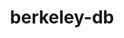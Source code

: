 ---
title: "berkeley-db"
layout: cache
categories: [package, develop]
meta: {"compilers": ["apple-clang@16.0.0", "cce@18.0.0", "gcc@10.2.1", "gcc@10.3.0", "gcc@10.5.0", "gcc@11.1.0", "gcc@11.4.0", "gcc@12.3.0", "gcc@12.4.0", "gcc@13.2.0", "gcc@13.3.0", "gcc@7.3.1", "gcc@7.5.0", "gcc@9.4.0", "intel-oneapi-compilers@2024.1.0", "intel-oneapi-compilers@2025.1.0"], "num_specs": 59, "num_specs_by_stack": {"aws-isc": 1, "aws-isc-aarch64": 1, "aws-pcluster-icelake": 3, "aws-pcluster-neoverse_v1": 2, "aws-pcluster-x86_64_v4": 8, "bootstrap-aarch64-darwin": 2, "bootstrap-x86_64-linux-gnu": 2, "build_systems": 2, "data-vis-sdk": 2, "developer-tools": 1, "developer-tools-aarch64-linux-gnu": 2, "developer-tools-darwin": 2, "developer-tools-manylinux2014": 1, "developer-tools-x86_64_v3-linux-gnu": 2, "e4s": 2, "e4s-cray-rhel": 3, "e4s-cray-sles": 1, "e4s-neoverse-v2": 2, "e4s-neoverse_v1": 1, "e4s-oneapi": 3, "e4s-power": 1, "e4s-rocm-external": 2, "gpu-tests": 3, "hep": 2, "ml-darwin-aarch64-mps": 2, "ml-linux-aarch64-cpu": 2, "ml-linux-aarch64-cuda": 2, "ml-linux-x86_64-cpu": 2, "ml-linux-x86_64-cuda": 2, "ml-linux-x86_64-rocm": 2, "radiuss": 2, "radiuss-aws": 2, "radiuss-aws-aarch64": 8, "root": 59, "tutorial": 4}, "oss": ["amzn2", "centos7", "rhel8", "sequoia", "sle_hpc15", "ubuntu18.04", "ubuntu20.04", "ubuntu22.04", "ubuntu24.04"], "platforms": ["darwin", "linux"], "stacks": ["aws-isc", "aws-isc-aarch64", "aws-pcluster-icelake", "aws-pcluster-neoverse_v1", "aws-pcluster-x86_64_v4", "bootstrap-aarch64-darwin", "bootstrap-x86_64-linux-gnu", "build_systems", "data-vis-sdk", "developer-tools", "developer-tools-aarch64-linux-gnu", "developer-tools-darwin", "developer-tools-manylinux2014", "developer-tools-x86_64_v3-linux-gnu", "e4s", "e4s-cray-rhel", "e4s-cray-sles", "e4s-neoverse-v2", "e4s-neoverse_v1", "e4s-oneapi", "e4s-power", "e4s-rocm-external", "gpu-tests", "hep", "ml-darwin-aarch64-mps", "ml-linux-aarch64-cpu", "ml-linux-aarch64-cuda", "ml-linux-x86_64-cpu", "ml-linux-x86_64-cuda", "ml-linux-x86_64-rocm", "radiuss", "radiuss-aws", "radiuss-aws-aarch64", "root", "tutorial"], "targets": ["aarch64", "neoverse_v1", "neoverse_v2", "ppc64le", "skylake_avx512", "x86_64_v3", "x86_64_v4"], "versions": ["18.1.40"]}
spec_details: [{"compiler": "gcc@11.1.0", "hash": "3hlzumw2lvpchhvtefonihxch4ifboga", "os": "ubuntu20.04", "platform": "linux", "size": "-", "stacks": ["gpu-tests", "root"], "target": "x86_64_v3", "variants": ["build_system=autotools", "+cxx", "~docs", "patches:=26090f4,b231fcc", "+stl"], "versions": ["18.1.40"]}, {"compiler": "gcc@12.3.0", "hash": "4rgkfhizfbkronajqdemz4e2ba4bhgpu", "os": "ubuntu22.04", "platform": "linux", "size": "-", "stacks": ["root", "tutorial"], "target": "x86_64_v3", "variants": ["build_system=autotools", "+cxx", "~docs", "patches:=26090f4,b231fcc", "+stl"], "versions": ["18.1.40"]}, {"compiler": "intel-oneapi-compilers@2024.1.0", "hash": "53si2phmcxxwbqrhhnkzyhcneineyto3", "os": "amzn2", "platform": "linux", "size": "-", "stacks": ["aws-pcluster-x86_64_v4", "root"], "target": "x86_64_v3", "variants": ["build_system=autotools", "+cxx", "~docs", "patches:=26090f4,b231fcc", "+stl"], "versions": ["18.1.40"]}, {"compiler": "intel-oneapi-compilers@2024.1.0", "hash": "5l62ateqoflyuicp7nug4usggjsylicb", "os": "amzn2", "platform": "linux", "size": "-", "stacks": ["aws-pcluster-x86_64_v4", "root"], "target": "x86_64_v4", "variants": ["build_system=autotools", "+cxx", "~docs", "patches:=26090f4,b231fcc", "+stl"], "versions": ["18.1.40"]}, {"compiler": "gcc@11.4.0", "hash": "64e2yakqwoinhifhpkmonhvxxfsf2ktx", "os": "ubuntu22.04", "platform": "linux", "size": "-", "stacks": ["e4s-neoverse-v2", "root"], "target": "neoverse_v2", "variants": ["build_system=autotools", "+cxx", "~docs", "patches:=26090f4,b231fcc", "+stl"], "versions": ["18.1.40"]}, {"compiler": "gcc@7.3.1", "hash": "6mygduzttvm2ho2rlhusamejozdmmjlj", "os": "amzn2", "platform": "linux", "size": "-", "stacks": ["radiuss-aws-aarch64", "root"], "target": "aarch64", "variants": ["build_system=autotools", "+cxx", "~docs", "patches:=26090f4,b231fcc", "+stl"], "versions": ["18.1.40"]}, {"compiler": "apple-clang@16.0.0", "hash": "7qkn3xaah3bukfui6pzqpwatsf4u4c7q", "os": "sequoia", "platform": "darwin", "size": "-", "stacks": ["bootstrap-aarch64-darwin", "developer-tools-darwin", "ml-darwin-aarch64-mps", "root"], "target": "aarch64", "variants": ["build_system=autotools", "+cxx", "~docs", "patches:=26090f4,b231fcc", "+stl"], "versions": ["18.1.40"]}, {"compiler": "gcc@13.2.0", "hash": "7yordkrtewlo7ehbexukx5klfqm33zlb", "os": "ubuntu24.04", "platform": "linux", "size": "-", "stacks": ["bootstrap-x86_64-linux-gnu", "ml-linux-x86_64-cpu", "ml-linux-x86_64-cuda", "ml-linux-x86_64-rocm", "root"], "target": "x86_64_v3", "variants": ["build_system=autotools", "+cxx", "~docs", "patches:=26090f4,b231fcc", "+stl"], "versions": ["18.1.40"]}, {"compiler": "intel-oneapi-compilers@2024.1.0", "hash": "awz2d2cbmwxwzotdiak6iqfgkjgy6z3j", "os": "amzn2", "platform": "linux", "size": "-", "stacks": ["aws-pcluster-x86_64_v4", "root"], "target": "x86_64_v3", "variants": ["build_system=autotools", "+cxx", "~docs", "patches:=26090f4,b231fcc", "+stl"], "versions": ["18.1.40"]}, {"compiler": "gcc@7.3.1", "hash": "bahn4hdp6subsutatexp5qe6jgykpgqy", "os": "amzn2", "platform": "linux", "size": "-", "stacks": ["radiuss-aws", "root"], "target": "x86_64_v3", "variants": ["build_system=autotools", "+cxx", "~docs", "patches:=26090f4,b231fcc", "+stl"], "versions": ["18.1.40"]}, {"compiler": "intel-oneapi-compilers@2025.1.0", "hash": "becsikfxmqwcvbclzl7licxznxcnqqf4", "os": "ubuntu22.04", "platform": "linux", "size": "-", "stacks": ["e4s-oneapi", "root"], "target": "x86_64_v3", "variants": ["build_system=autotools", "+cxx", "~docs", "patches:=26090f4,b231fcc", "+stl"], "versions": ["18.1.40"]}, {"compiler": "cce@18.0.0", "hash": "cebaxnguudiczw66qbhy3xanivz64ly5", "os": "rhel8", "platform": "linux", "size": "-", "stacks": ["e4s-cray-rhel", "root"], "target": "x86_64_v3", "variants": ["build_system=autotools", "+cxx", "~docs", "patches:=26090f4,b231fcc", "+stl"], "versions": ["18.1.40"]}, {"compiler": "gcc@7.3.1", "hash": "dbrptafhpaf2nexl6g752rk5g6lea6uz", "os": "amzn2", "platform": "linux", "size": "-", "stacks": ["aws-pcluster-icelake", "root"], "target": "x86_64_v3", "variants": ["build_system=autotools", "+cxx", "~docs", "patches:=26090f4,b231fcc", "+stl"], "versions": ["18.1.40"]}, {"compiler": "gcc@7.3.1", "hash": "dibadmfppak33jjxncjce7juy4dv2frt", "os": "amzn2", "platform": "linux", "size": "-", "stacks": ["radiuss-aws-aarch64", "root"], "target": "neoverse_v2", "variants": ["build_system=autotools", "+cxx", "~docs", "patches:=26090f4,b231fcc", "+stl"], "versions": ["18.1.40"]}, {"compiler": "gcc@12.4.0", "hash": "e2hcfxhmqvrdwifrf3ifppjdog3vtvzn", "os": "amzn2", "platform": "linux", "size": "-", "stacks": ["aws-pcluster-neoverse_v1", "root"], "target": "neoverse_v1", "variants": ["build_system=autotools", "+cxx", "~docs", "patches:=26090f4,b231fcc", "+stl"], "versions": ["18.1.40"]}, {"compiler": "gcc@13.3.0", "hash": "e73kpjafqweiacmd7m3zbdnbthz3xeix", "os": "rhel8", "platform": "linux", "size": "-", "stacks": ["developer-tools-aarch64-linux-gnu", "root"], "target": "aarch64", "variants": ["build_system=autotools", "+cxx", "~docs", "patches:=26090f4,b231fcc", "+stl"], "versions": ["18.1.40"]}, {"compiler": "gcc@7.3.1", "hash": "eueo7msgnsww2x7zhyszxkixux2oyd23", "os": "amzn2", "platform": "linux", "size": "-", "stacks": ["radiuss-aws", "root"], "target": "x86_64_v3", "variants": ["build_system=autotools", "+cxx", "~docs", "patches:=26090f4,b231fcc", "+stl"], "versions": ["18.1.40"]}, {"compiler": "gcc@7.5.0", "hash": "gpu37eiw6cpxrgau3jv7szf4gqdslmbn", "os": "ubuntu18.04", "platform": "linux", "size": "-", "stacks": ["build_systems", "radiuss", "root"], "target": "x86_64_v3", "variants": ["build_system=autotools", "+cxx", "~docs", "patches:=26090f4,b231fcc", "+stl"], "versions": ["18.1.40"]}, {"compiler": "gcc@7.3.1", "hash": "h5yywlpuyalvjbr4476iduknvi2cd4hg", "os": "amzn2", "platform": "linux", "size": "-", "stacks": ["aws-pcluster-icelake", "root"], "target": "skylake_avx512", "variants": ["build_system=autotools", "+cxx", "~docs", "patches:=26090f4,b231fcc", "+stl"], "versions": ["18.1.40"]}, {"compiler": "gcc@7.3.1", "hash": "hmrmfw5t26isq5qrkjy5lqrs5o4pbdnq", "os": "amzn2", "platform": "linux", "size": "-", "stacks": ["radiuss-aws-aarch64", "root"], "target": "aarch64", "variants": ["build_system=autotools", "+cxx", "~docs", "patches:=26090f4,b231fcc", "+stl"], "versions": ["18.1.40"]}, {"compiler": "cce@18.0.0", "hash": "hmxkivi4gcif4ejcysjl5qopfv3yb5u5", "os": "rhel8", "platform": "linux", "size": "-", "stacks": ["e4s-cray-rhel", "root"], "target": "x86_64_v3", "variants": ["build_system=autotools", "+cxx", "~docs", "patches:=26090f4,b231fcc", "+stl"], "versions": ["18.1.40"]}, {"compiler": "gcc@13.2.0", "hash": "hta3cq5p2g7mhp4yfqeoyrebpkb5vqp4", "os": "ubuntu24.04", "platform": "linux", "size": "-", "stacks": ["bootstrap-x86_64-linux-gnu", "ml-linux-x86_64-cpu", "ml-linux-x86_64-cuda", "ml-linux-x86_64-rocm", "root"], "target": "x86_64_v3", "variants": ["build_system=autotools", "+cxx", "~docs", "patches:=26090f4,b231fcc", "+stl"], "versions": ["18.1.40"]}, {"compiler": "gcc@11.1.0", "hash": "i7hcri4a2gphgppicouiic5ywmqcptfu", "os": "ubuntu20.04", "platform": "linux", "size": "-", "stacks": ["gpu-tests", "root"], "target": "x86_64_v3", "variants": ["build_system=autotools", "+cxx", "~docs", "patches:=26090f4,b231fcc", "+stl"], "versions": ["18.1.40"]}, {"compiler": "gcc@7.3.1", "hash": "izge45265qhitaom4qjkbqb4nwe2k7ty", "os": "amzn2", "platform": "linux", "size": "-", "stacks": ["radiuss-aws-aarch64", "root"], "target": "aarch64", "variants": ["build_system=autotools", "+cxx", "~docs", "patches:=26090f4,b231fcc", "+stl"], "versions": ["18.1.40"]}, {"compiler": "intel-oneapi-compilers@2024.1.0", "hash": "jkai2thd7oqjg5qrpedyee7i5ohxkwyv", "os": "amzn2", "platform": "linux", "size": "-", "stacks": ["aws-pcluster-x86_64_v4", "root"], "target": "x86_64_v4", "variants": ["build_system=autotools", "+cxx", "~docs", "patches:=26090f4,b231fcc", "+stl"], "versions": ["18.1.40"]}, {"compiler": "gcc@10.5.0", "hash": "kwmdmu4ae47256vglbiesrycpbzaajsw", "os": "centos7", "platform": "linux", "size": "-", "stacks": ["developer-tools-x86_64_v3-linux-gnu", "root"], "target": "x86_64_v3", "variants": ["build_system=autotools", "+cxx", "~docs", "patches:=26090f4,b231fcc", "+stl"], "versions": ["18.1.40"]}, {"compiler": "gcc@7.5.0", "hash": "llaqdvpumfpkqkqo5w45qg3pkciaynjy", "os": "ubuntu18.04", "platform": "linux", "size": "-", "stacks": ["build_systems", "radiuss", "root"], "target": "x86_64_v3", "variants": ["build_system=autotools", "+cxx", "~docs", "patches:=26090f4,b231fcc", "+stl"], "versions": ["18.1.40"]}, {"compiler": "intel-oneapi-compilers@2024.1.0", "hash": "lrfmbln4pyj6fg7c2alpc3a25xjhgfju", "os": "amzn2", "platform": "linux", "size": "-", "stacks": ["aws-pcluster-x86_64_v4", "root"], "target": "x86_64_v3", "variants": ["build_system=autotools", "+cxx", "~docs", "patches:=26090f4,b231fcc", "+stl"], "versions": ["18.1.40"]}, {"compiler": "gcc@13.2.0", "hash": "lxmsrd2r6xf5s3eivd3q3zuptwomi3oj", "os": "ubuntu24.04", "platform": "linux", "size": "-", "stacks": ["ml-linux-aarch64-cpu", "ml-linux-aarch64-cuda", "root"], "target": "aarch64", "variants": ["build_system=autotools", "+cxx", "~docs", "patches:=26090f4,b231fcc", "+stl"], "versions": ["18.1.40"]}, {"compiler": "gcc@9.4.0", "hash": "matvknpwzjrigjok76tgswbxfkway7on", "os": "ubuntu20.04", "platform": "linux", "size": "-", "stacks": ["e4s-power", "root"], "target": "ppc64le", "variants": ["build_system=autotools", "+cxx", "~docs", "patches:=26090f4,b231fcc", "+stl"], "versions": ["18.1.40"]}, {"compiler": "gcc@11.4.0", "hash": "nixl7mn7bmielx5nbcaci7w4znbu72wn", "os": "ubuntu22.04", "platform": "linux", "size": "-", "stacks": ["e4s", "e4s-rocm-external", "hep", "root", "tutorial"], "target": "x86_64_v3", "variants": ["build_system=autotools", "+cxx", "~docs", "patches:=26090f4,b231fcc", "+stl"], "versions": ["18.1.40"]}, {"compiler": "gcc@10.3.0", "hash": "nkgw7qqqek6fzam3dfvgctgwn3qhgohs", "os": "sle_hpc15", "platform": "linux", "size": "-", "stacks": ["e4s-cray-sles", "root"], "target": "x86_64_v4", "variants": ["build_system=autotools", "+cxx", "~docs", "patches:=26090f4,b231fcc", "+stl"], "versions": ["18.1.40"]}, {"compiler": "gcc@13.3.0", "hash": "o5in4khz7mgdvsgtuwi2qwbskb4vwmup", "os": "rhel8", "platform": "linux", "size": "-", "stacks": ["developer-tools-aarch64-linux-gnu", "root"], "target": "aarch64", "variants": ["build_system=autotools", "+cxx", "~docs", "patches:=26090f4,b231fcc", "+stl"], "versions": ["18.1.40"]}, {"compiler": "intel-oneapi-compilers@2025.1.0", "hash": "oo4au6vrfgvhgwl5mv2dwoc7dv3lof4r", "os": "ubuntu22.04", "platform": "linux", "size": "-", "stacks": ["e4s-oneapi", "root"], "target": "x86_64_v3", "variants": ["build_system=autotools", "+cxx", "~docs", "patches:=26090f4,b231fcc", "+stl"], "versions": ["18.1.40"]}, {"compiler": "gcc@7.3.1", "hash": "q5kvetv627dzmdjs4n4bzlflmffhoeo7", "os": "amzn2", "platform": "linux", "size": "-", "stacks": ["radiuss-aws-aarch64", "root"], "target": "neoverse_v1", "variants": ["build_system=autotools", "+cxx", "~docs", "patches:=26090f4,b231fcc", "+stl"], "versions": ["18.1.40"]}, {"compiler": "gcc@7.3.1", "hash": "qsefuptl2bbyvb4zpph2xc2hxrhnl7id", "os": "amzn2", "platform": "linux", "size": "-", "stacks": ["radiuss-aws-aarch64", "root"], "target": "aarch64", "variants": ["build_system=autotools", "+cxx", "~docs", "patches:=26090f4,b231fcc", "+stl"], "versions": ["18.1.40"]}, {"compiler": "gcc@7.3.1", "hash": "r4wq453fjlxhqr5iaeq2im5jrkdkvgv5", "os": "amzn2", "platform": "linux", "size": "-", "stacks": ["aws-isc-aarch64", "root"], "target": "aarch64", "variants": ["build_system=autotools", "+cxx", "~docs", "patches:=26090f4,b231fcc", "+stl"], "versions": ["18.1.40"]}, {"compiler": "gcc@11.4.0", "hash": "rudv7ggth32chkachk43mjuh3qqcbvd6", "os": "ubuntu22.04", "platform": "linux", "size": "-", "stacks": ["e4s", "e4s-rocm-external", "hep", "root", "tutorial"], "target": "x86_64_v3", "variants": ["build_system=autotools", "+cxx", "~docs", "patches:=26090f4,b231fcc", "+stl"], "versions": ["18.1.40"]}, {"compiler": "gcc@11.1.0", "hash": "sln5z5niievldyed7w5kll4daos3vxij", "os": "ubuntu20.04", "platform": "linux", "size": "-", "stacks": ["gpu-tests", "root"], "target": "x86_64_v3", "variants": ["build_system=autotools", "+cxx", "~docs", "patches:=26090f4,b231fcc", "+stl"], "versions": ["18.1.40"]}, {"compiler": "gcc@7.3.1", "hash": "snebilqcdde4g2x37t3dt4riu666blxi", "os": "amzn2", "platform": "linux", "size": "-", "stacks": ["aws-pcluster-icelake", "root"], "target": "x86_64_v3", "variants": ["build_system=autotools", "+cxx", "~docs", "patches:=26090f4,b231fcc", "+stl"], "versions": ["18.1.40"]}, {"compiler": "gcc@10.5.0", "hash": "srh2xsnw2wdj3xwapc32drrra4dldslh", "os": "centos7", "platform": "linux", "size": "-", "stacks": ["developer-tools-x86_64_v3-linux-gnu", "root"], "target": "x86_64_v3", "variants": ["build_system=autotools", "+cxx", "~docs", "patches:=26090f4,b231fcc", "+stl"], "versions": ["18.1.40"]}, {"compiler": "gcc@10.2.1", "hash": "subumziblrpphep7gnykwve5ty6xe7cl", "os": "centos7", "platform": "linux", "size": "-", "stacks": ["developer-tools-manylinux2014", "root"], "target": "x86_64_v3", "variants": ["build_system=autotools", "+cxx", "~docs", "patches:=26090f4,b231fcc", "+stl"], "versions": ["18.1.40"]}, {"compiler": "cce@18.0.0", "hash": "sv7ufx4sg36ni4j4cnjnu3rou6z3zuct", "os": "rhel8", "platform": "linux", "size": "-", "stacks": ["e4s-cray-rhel", "root"], "target": "x86_64_v3", "variants": ["build_system=autotools", "+cxx", "~docs", "patches:=26090f4,b231fcc", "+stl"], "versions": ["18.1.40"]}, {"compiler": "gcc@11.4.0", "hash": "tyfxl2e5ko5ycxjgxs5324xpsub2mw25", "os": "ubuntu22.04", "platform": "linux", "size": "-", "stacks": ["e4s-neoverse-v2", "root"], "target": "neoverse_v2", "variants": ["build_system=autotools", "+cxx", "~docs", "patches:=26090f4,b231fcc", "+stl"], "versions": ["18.1.40"]}, {"compiler": "gcc@11.1.0", "hash": "u6qc4asv3wzmwpjeuhtm2cwzqigpct2t", "os": "ubuntu20.04", "platform": "linux", "size": "-", "stacks": ["data-vis-sdk", "root"], "target": "x86_64_v3", "variants": ["build_system=autotools", "+cxx", "~docs", "patches:=26090f4,b231fcc", "+stl"], "versions": ["18.1.40"]}, {"compiler": "gcc@12.3.0", "hash": "ukico4qwiess6h2u5enxsr44hlcpk4mq", "os": "ubuntu22.04", "platform": "linux", "size": "-", "stacks": ["root", "tutorial"], "target": "x86_64_v3", "variants": ["build_system=autotools", "+cxx", "~docs", "patches:=26090f4,b231fcc", "+stl"], "versions": ["18.1.40"]}, {"compiler": "gcc@11.4.0", "hash": "urlxhy2jijqkj54ebrkzk5dzgtloaq7h", "os": "ubuntu22.04", "platform": "linux", "size": "-", "stacks": ["e4s-neoverse_v1", "root"], "target": "neoverse_v1", "variants": ["build_system=autotools", "+cxx", "~docs", "patches:=26090f4,b231fcc", "+stl"], "versions": ["18.1.40"]}, {"compiler": "gcc@7.5.0", "hash": "wojvpmckkzxupmb3tlsrnmoflglqz33d", "os": "ubuntu18.04", "platform": "linux", "size": "-", "stacks": ["developer-tools", "root"], "target": "x86_64_v3", "variants": ["build_system=autotools", "+cxx", "~docs", "patches:=26090f4,b231fcc", "+stl"], "versions": ["18.1.40"]}, {"compiler": "gcc@7.3.1", "hash": "wooc6mutlxomqce4itjcqv6sqce3h7fb", "os": "amzn2", "platform": "linux", "size": "-", "stacks": ["aws-isc", "root"], "target": "x86_64_v3", "variants": ["build_system=autotools", "+cxx", "~docs", "patches:=26090f4,b231fcc", "+stl"], "versions": ["18.1.40"]}, {"compiler": "apple-clang@16.0.0", "hash": "wzxutw2277cgaqr53hwievs32tgt4lez", "os": "sequoia", "platform": "darwin", "size": "-", "stacks": ["bootstrap-aarch64-darwin", "developer-tools-darwin", "ml-darwin-aarch64-mps", "root"], "target": "aarch64", "variants": ["build_system=autotools", "+cxx", "~docs", "patches:=26090f4,b231fcc", "+stl"], "versions": ["18.1.40"]}, {"compiler": "intel-oneapi-compilers@2024.1.0", "hash": "x2m5x5qtqmrysyrkgf62ecsebk42pwzs", "os": "amzn2", "platform": "linux", "size": "-", "stacks": ["aws-pcluster-x86_64_v4", "root"], "target": "x86_64_v3", "variants": ["build_system=autotools", "+cxx", "~docs", "patches:=26090f4,b231fcc", "+stl"], "versions": ["18.1.40"]}, {"compiler": "gcc@7.3.1", "hash": "xde225tg7a2auorgl6k7ru2rx3ljh5q7", "os": "amzn2", "platform": "linux", "size": "-", "stacks": ["radiuss-aws-aarch64", "root"], "target": "neoverse_v2", "variants": ["build_system=autotools", "+cxx", "~docs", "patches:=26090f4,b231fcc", "+stl"], "versions": ["18.1.40"]}, {"compiler": "intel-oneapi-compilers@2024.1.0", "hash": "xedks7phjzgqimg7w4qyh5ctk34ao2sh", "os": "amzn2", "platform": "linux", "size": "-", "stacks": ["aws-pcluster-x86_64_v4", "root"], "target": "x86_64_v4", "variants": ["build_system=autotools", "+cxx", "~docs", "patches:=26090f4,b231fcc", "+stl"], "versions": ["18.1.40"]}, {"compiler": "intel-oneapi-compilers@2024.1.0", "hash": "xsfnquuvngijk3jqnlpn2yupoodunz2x", "os": "amzn2", "platform": "linux", "size": "-", "stacks": ["aws-pcluster-x86_64_v4", "root"], "target": "x86_64_v4", "variants": ["build_system=autotools", "+cxx", "~docs", "patches:=26090f4,b231fcc", "+stl"], "versions": ["18.1.40"]}, {"compiler": "gcc@7.3.1", "hash": "ygs3trjfbdhvw32hwcrani4lkok3u52j", "os": "amzn2", "platform": "linux", "size": "-", "stacks": ["radiuss-aws-aarch64", "root"], "target": "neoverse_v1", "variants": ["build_system=autotools", "+cxx", "~docs", "patches:=26090f4,b231fcc", "+stl"], "versions": ["18.1.40"]}, {"compiler": "gcc@12.4.0", "hash": "ymufr3hawwgeib3mnrtuserhvzubiyti", "os": "amzn2", "platform": "linux", "size": "-", "stacks": ["aws-pcluster-neoverse_v1", "root"], "target": "neoverse_v1", "variants": ["build_system=autotools", "+cxx", "~docs", "patches:=26090f4,b231fcc", "+stl"], "versions": ["18.1.40"]}, {"compiler": "gcc@13.2.0", "hash": "z2pp7cp6ad263qao4lub6zuecumvbiyz", "os": "ubuntu24.04", "platform": "linux", "size": "-", "stacks": ["ml-linux-aarch64-cpu", "ml-linux-aarch64-cuda", "root"], "target": "aarch64", "variants": ["build_system=autotools", "+cxx", "~docs", "patches:=26090f4,b231fcc", "+stl"], "versions": ["18.1.40"]}, {"compiler": "gcc@11.1.0", "hash": "zayr66yn247sjcvwawtdonbuvp6mngkj", "os": "ubuntu20.04", "platform": "linux", "size": "-", "stacks": ["data-vis-sdk", "root"], "target": "x86_64_v3", "variants": ["build_system=autotools", "+cxx", "~docs", "patches:=26090f4,b231fcc", "+stl"], "versions": ["18.1.40"]}, {"compiler": "intel-oneapi-compilers@2025.1.0", "hash": "zlddx7yt7nnhhq24mzauey2nocyrh6hc", "os": "ubuntu22.04", "platform": "linux", "size": "-", "stacks": ["e4s-oneapi", "root"], "target": "x86_64_v3", "variants": ["build_system=autotools", "+cxx", "~docs", "patches:=26090f4,b231fcc", "+stl"], "versions": ["18.1.40"]}]
---